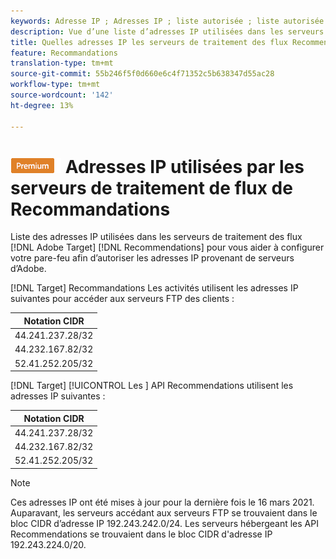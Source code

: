 ```yaml
---
keywords: Adresse IP ; Adresses IP ; liste autorisée ; liste autorisée ; pare-feu ; recs ; flux ; serveurs ; adobe marketing cloud ; recommandations
description: Vue d’une liste d’adresses IP utilisées dans les serveurs de traitement de flux de Cible Recommendations pour vous aider à configurer votre pare-feu afin d’autoriser les adresses IP provenant de serveurs d’Adobe.
title: Quelles adresses IP les serveurs de traitement des flux Recommendations utilisent-ils ?
feature: Recommandations
translation-type: tm+mt
source-git-commit: 55b246f5f0d660e6c4f71352c5b638347d55ac28
workflow-type: tm+mt
source-wordcount: '142'
ht-degree: 13%

---
```



# ![PREMIUM](/help/assets/premium.png) Adresses IP utilisées par les serveurs de traitement de flux de Recommandations

Liste des adresses IP utilisées dans les serveurs de traitement des flux [!DNL Adobe Target] [!DNL Recommendations] pour vous aider à configurer votre pare-feu afin d’autoriser les adresses IP provenant de serveurs d’Adobe.

[!DNL Target]  Recommandations Les activités utilisent les adresses IP suivantes pour accéder aux serveurs FTP des clients :

| Notation CIDR |
|---|
| 44.241.237.28/32 |
| 44.232.167.82/32 |
| 52.41.252.205/32 |

[!DNL Target] [!UICONTROL Les ] API Recommendations utilisent les adresses IP suivantes :

| Notation CIDR |
|---|
| 44.241.237.28/32 |
| 44.232.167.82/32 |
| 52.41.252.205/32 |

>[!NOTE]
>
>Ces adresses IP ont été mises à jour pour la dernière fois le 16 mars 2021. Auparavant, les serveurs accédant aux serveurs FTP se trouvaient dans le bloc CIDR d’adresse IP 192.243.242.0/24. Les serveurs hébergeant les API Recommendations se trouvaient dans le bloc CIDR d&#39;adresse IP 192.243.224.0/20.

